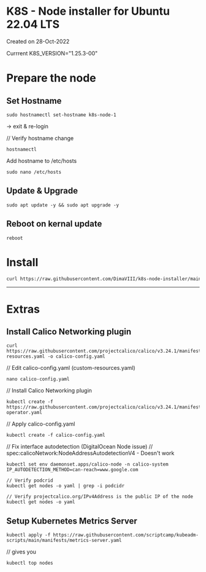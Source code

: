 # K8S - Node installer for Ubuntu 22.04 LTS

Created on 28-Oct-2022

Currrent K8S_VERSION="1.25.3-00"

# Prepare the node

## Set Hostname
```
sudo hostnamectl set-hostname k8s-node-1
```
-> exit & re-login

// Verify hostname change
```
hostnamectl
```

Add hostname to /etc/hosts
```
sudo nano /etc/hosts
```

## Update & Upgrade
```
sudo apt update -y && sudo apt upgrade -y
```

## Reboot on kernal update
```
reboot
```

# Install
```bash
curl https://raw.githubusercontent.com/DimaVIII/k8s-node-installer/main/node.sh | sudo sh
```

---

# Extras

## Install Calico Networking plugin
```
curl https://raw.githubusercontent.com/projectcalico/calico/v3.24.1/manifests/custom-resources.yaml -o calico-config.yaml
```

// Edit calico-config.yaml (custom-resources.yaml)
```
nano calico-config.yaml
```

// Install Calico Networking plugin
```
kubectl create -f https://raw.githubusercontent.com/projectcalico/calico/v3.24.1/manifests/tigera-operator.yaml
```

// Apply calico-config.yaml
```
kubectl create -f calico-config.yaml
```

// Fix interface autodetection (DigitalOcean Node issue)
// spec:calicoNetwork:NodeAddressAutodetectionV4 - Doesn't work
```
kubectl set env daemonset.apps/calico-node -n calico-system IP_AUTODETECTION_METHOD=can-reach=www.google.com

// Verify podcrid
kubectl get nodes -o yaml | grep -i podcidr

// Verify projectcalico.org/IPv4Address is the public IP of the node
kubectl get nodes -o yaml
```

## Setup Kubernetes Metrics Server
```
kubectl apply -f https://raw.githubusercontent.com/scriptcamp/kubeadm-scripts/main/manifests/metrics-server.yaml
```

// gives you
```
kubectl top nodes
```
